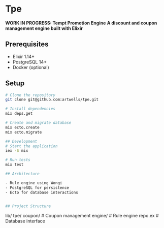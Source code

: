 # Tpe

**WORK IN PROGRESS: Tempt Promotion Engine**
**A discount and coupon management engine built with Elixir**

## Prerequisites

- Elixir 1.14+
- PostgreSQL 14+
- Docker (optional)

## Setup

```bash
# Clone the repository
git clone git@github.com:artwells/tpe.git

# Install dependencies
mix deps.get

# Create and migrate database
mix ecto.create
mix ecto.migrate

## Development 
# Start the application
iex -S mix

# Run tests
mix test

## Architecture

- Rule engine using Wongi
- PostgreSQL for persistence
- Ecto for database interactions


## Project Structure

```
lib/
    tpe/
        coupon/     # Coupon management
        engine/     # Rule engine
        repo.ex     # Database interface
```